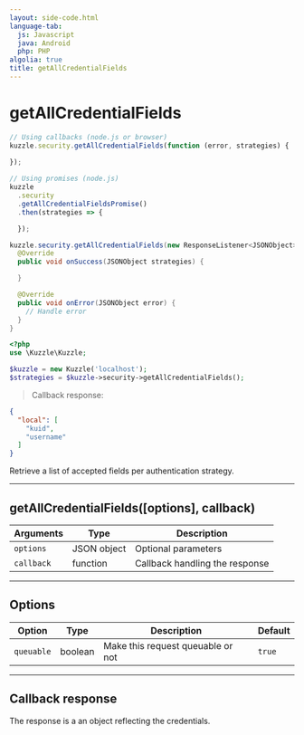 ```yaml
---
layout: side-code.html
language-tab:
  js: Javascript
  java: Android
  php: PHP
algolia: true
title: getAllCredentialFields
---
```


# getAllCredentialFields

```js
// Using callbacks (node.js or browser)
kuzzle.security.getAllCredentialFields(function (error, strategies) {
  
});

// Using promises (node.js)
kuzzle
  .security
  .getAllCredentialFieldsPromise()
  .then(strategies => {

  });
```

```java
kuzzle.security.getAllCredentialFields(new ResponseListener<JSONObject>() {
  @Override
  public void onSuccess(JSONObject strategies) {

  }

  @Override
  public void onError(JSONObject error) {
    // Handle error
  }
}
```

```php
<?php
use \Kuzzle\Kuzzle;

$kuzzle = new Kuzzle('localhost');
$strategies = $kuzzle->security->getAllCredentialFields();
```

> Callback response:

```json
{
  "local": [
    "kuid",
    "username"
  ]
}
```

Retrieve a list of accepted fields per authentication strategy.

---

## getAllCredentialFields([options], callback)

| Arguments | Type | Description
|-----------|------|------------
| `options` | JSON object | Optional parameters
| `callback`| function | Callback handling the response

---

## Options

| Option | Type | Description | Default
|--------|------|-------------|---------
| `queuable` | boolean | Make this request queuable or not  | `true`

---

## Callback response

The response is a an object reflecting the credentials.
